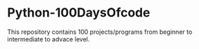 # Python-100DaysOfcode
This repository contains 100 projects/programs from beginner to intermediate to advace level.
